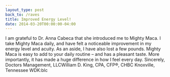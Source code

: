 ```yaml
---
layout_type: post
back_to: /raves
title: Improved Energy Level!
date: 2014-03-20T00:00:00-04:00
---
```

I am grateful to Dr. Anna Cabeca that she introduced me to Mighty Maca. I take Mighty Maca daily, and have felt a noticeable improvement in my energy level and acuity. As an aside, I have also lost a few pounds. Mighty Maca is easy to add to your daily routine – and has a pleasant taste. More importantly, it has made a huge difference in how I feel every day.
Sincerely,
Doctors Management, LLCWilliam D. King, CPA, CFP®, CHBC
Knoxville, Tennessee
WDK:blc
